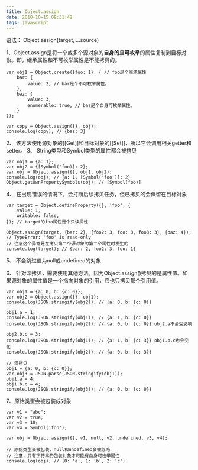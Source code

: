 ```yaml
---
title: Object.assign
date: 2018-10-15 09:31:42
tags: javascript
---
```

语法：
Object.assign(target, ...source)

1、Object.assign是将一个或多个源对象的<strong>自身的</strong>且<strong>可枚举</strong>的属性复制到目标对象。即，继承属性和不可枚举属性是不能拷贝的。

```
var obj1 = Object.create({foo: 1}, { // foo是个继承属性
	bar: {
		value: 2, // bar是个不可枚举属性。
	},
	baz: {
		value: 3,
		enumerable: true, // baz是个自身可枚举属性。
	}
});

var copy = Object.assign({}, obj);
console.log(copy); // {baz: 3}
```

2、 该方法使用源对象的[[Get]]和目标对象的[[Set]]，所以它会调用相关getter和setter。
3、 String类型和Symbol类型的属性都会被拷贝

```
var obj1 = {a: 1};
var obj2 = {[Symbol('foo)]: 2};
var obj = Object.assign({}, obj1, obj2);
console.log(obj); // {a: 1, [Symbol('foo')]: 2}
Object.getOwnPropertySymbols(obj); // [Symbol(foo)]
```

4、 在出现错误的情况下，会打断后续拷贝任务，但已拷贝的会保留在目标对象

```
var target = Object.defineProperty({}, 'foo', {
	value: 1,
	writable: false,
}); // target的foo属性是个只读属性

Object.assign(target, {bar: 2}, {foo2: 3, foo: 3, foo3: 3}, {baz: 4});
// TypeError: 'foo' is read-only
// 注意这个异常是在拷贝第二个源对象的第二个属性时发生的
console.log(target); // {bar: 2, foo2: 3, foo: 1}
```

5、 不会跳过值为null或undefined的对象

6、 针对深拷贝，需要使用其他方法。因为Object.assign()拷贝的是属性值。如果源对象的属性值是一个指向对象的引用，它也只拷贝那个引用值。

```
var obj1 = {a: 0, b: {c: 0}};
var obj2 = Object.assign({}, obj1);
console.log(JSON.stringify(obj2)); // {a: 0, b: {c: 0}}

obj1.a = 1;
console.log(JSON.stringify(obj1)); // {a: 1, b: {c: 0}}
console.log(JSON.stringify(obj2)); // {a: 0, b: {c: 0}} obj2.a不会受影响

obj2.b.c = 3;
console.log(JSON.stringify(obj1)); // {a: 1, b: {c: 3}} obj1.b.c也会变化
console.log(JSON.stringify(obj2)); // {a: 0, b: {c: 3}}

// 深拷贝
obj1 = {a: 0, b: {c: 0}};
var obj3 = JSON.parse(JSON.stringify(obj1));
obj1.a = 4;
obj1.b.c = 4;
console.log(JSON.stringify(obj3)); // {a: 0, b: {c: 0}}
```

7、原始类型会被包装成对象

```
var v1 = "abc";
var v2 = true;
var v3 = 10;
var v4 = Symbol('foo');

var obj = Object.assign({}, v1, null, v2, undefined, v3, v4);

// 原始类型会被包装，null和undefined会被忽略
// 注意，只有字符串的包装对象才可能有自身可枚举属性
console.log(obj); // {0: 'a', 1: 'b', 2: 'c'}
```
